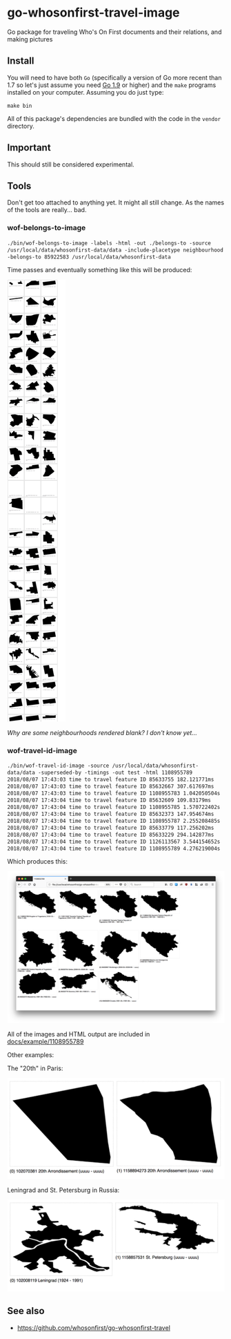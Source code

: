 # go-whosonfirst-travel-image

Go package for traveling Who's On First documents and their relations, and making pictures

## Install

You will need to have both `Go` (specifically a version of Go more recent than 1.7 so let's just assume you need [Go 1.9](https://golang.org/dl/) or higher) and the `make` programs installed on your computer. Assuming you do just type:

```
make bin
```

All of this package's dependencies are bundled with the code in the `vendor` directory.

## Important

This should still be considered experimental.

## Tools

Don't get too attached to anything yet. It might all still change. As the names of the tools are really... bad.

### wof-belongs-to-image

```
./bin/wof-belongs-to-image -labels -html -out ./belongs-to -source /usr/local/data/whosonfirst-data/data -include-placetype neighbourhood -belongs-to 85922583 /usr/local/data/whosonfirst-data
```

Time passes and eventually something like this will be produced:

![](docs/images/20180813-sf-belongs-to.png)

_Why are some neighbourhoods rendered blank? I don't know yet..._

### wof-travel-id-image

```
./bin/wof-travel-id-image -source /usr/local/data/whosonfirst-data/data -superseded-by -timings -out test -html 1108955789
2018/08/07 17:43:03 time to travel feature ID 85633755 182.121771ms
2018/08/07 17:43:03 time to travel feature ID 85632667 307.617697ms
2018/08/07 17:43:03 time to travel feature ID 1108955783 1.042050504s
2018/08/07 17:43:04 time to travel feature ID 85632609 109.83179ms
2018/08/07 17:43:04 time to travel feature ID 1108955785 1.570722402s
2018/08/07 17:43:04 time to travel feature ID 85632373 147.954674ms
2018/08/07 17:43:04 time to travel feature ID 1108955787 2.255208485s
2018/08/07 17:43:04 time to travel feature ID 85633779 117.256202ms
2018/08/07 17:43:04 time to travel feature ID 85633229 294.142877ms
2018/08/07 17:43:04 time to travel feature ID 1126113567 3.544154652s
2018/08/07 17:43:04 time to travel feature ID 1108955789 4.276219004s
```

Which produces this:

![](docs/images/20180807-yugoslavia.png)

All of the images and HTML output are included in [docs/example/1108955789](docs/example/1108955789)

Other examples:

The "20th" in Paris:

![](docs/images/20180807-20th.png)

Leningrad and St. Petersburg in Russia:

![](docs/images/20180807-leningrad-stpetersburg.png)

## See also

* https://github.com/whosonfirst/go-whosonfirst-travel